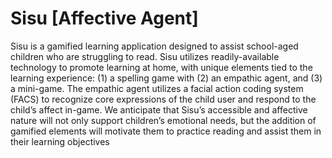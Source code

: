 # Sisu [Affective Agent]
Sisu is a gamified learning application designed to assist school-aged children who are struggling to read. Sisu utilizes readily-available technology to promote learning at home, with unique elements tied to the learning experience: (1) a spelling game with (2) an empathic agent, and (3) a mini-game. The empathic agent utilizes a facial action coding system (FACS) to recognize core expressions of the child user and respond to the child’s affect in-game. We anticipate that Sisu’s accessible and affective nature will not only support children’s emotional needs, but the addition of gamified elements will motivate them to practice reading and assist them in their learning objectives
